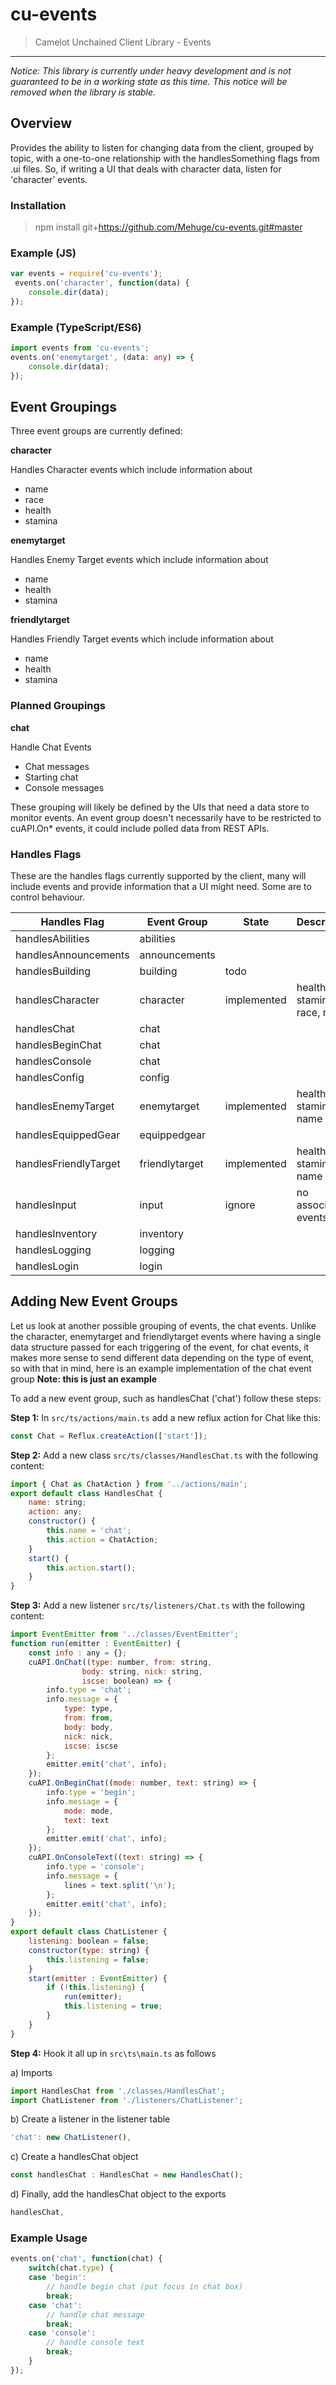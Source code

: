 cu-events
======================
> Camelot Unchained Client Library - Events

---
*Notice: This library is currently under heavy development and is not guaranteed to be in a working state as this time.  This notice will be removed when the library is stable.*

Overview
-----------
Provides the ability to listen for changing data from the client, grouped by topic, with a one-to-one relationship with the handlesSomething flags from .ui files.  So, if writing a UI that deals with character data, listen for 'character' events.

### Installation

> npm install git+https://github.com/Mehuge/cu-events.git#master

### Example (JS)

```javascript
var events = require('cu-events');
 events.on('character', function(data) {
    console.dir(data);
});
```

### Example (TypeScript/ES6)

```typescript
import events from 'cu-events';
events.on('enemytarget', (data: any) => {
    console.dir(data);
});
```

Event Groupings
---------------

Three event groups are currently defined:

**character**

 Handles Character events which include information about
 
- name
- race
- health 
- stamina

**enemytarget**

Handles Enemy Target events which include information about
 
- name
- health 
- stamina
 
**friendlytarget**

Handles Friendly Target events which include information about
 
- name
- health 
- stamina

### Planned Groupings

**chat**

Handle Chat Events

- Chat messages
- Starting chat
- Console messages

These grouping will likely be defined by the UIs that need a data store to monitor events.  An event group doesn't necessarily have to be restricted to cuAPI.On* events, it could include polled data from REST APIs.

### Handles Flags

These are the handles flags currently supported by the client, many will include events and provide information that a UI might need.  Some are to control behaviour.

Handles Flag           | Event Group    | State       | Description
-----------------------|----------------|-------------|----------------
handlesAbilities       | abilities      |             |
handlesAnnouncements   | announcements  |             |
handlesBuilding        | building       | todo        |
handlesCharacter       | character      | implemented | health, stamina, race, name
handlesChat            | chat           |
handlesBeginChat       | chat           |             |
handlesConsole         | chat           | 
handlesConfig          | config         |
handlesEnemyTarget     | enemytarget    | implemented | health, stamina, name
handlesEquippedGear    | equippedgear   | 
handlesFriendlyTarget  | friendlytarget | implemented | health, stamina, name
handlesInput           | input          | ignore      | no associated events
handlesInventory       | inventory      |
handlesLogging         | logging        |
handlesLogin           | login          |

Adding New Event Groups
-----------------------
Let us look at another possible grouping of events, the chat events.  Unlike the character, enemytarget and friendlytarget events where having a single data structure passed for each triggering of the event, for chat events, it makes more sense to send different data depending on the type of event, so with that in mind, here is an example implementation of the chat event group **Note: this is just an example**

To add a new event group, such as handlesChat ('chat') follow these steps:

**Step 1:** In ```src/ts/actions/main.ts``` add a new reflux action for Chat like this:

```javascript
const Chat = Reflux.createAction(['start']);
```

**Step 2:**  Add a new class ```src/ts/classes/HandlesChat.ts``` with the following content:

```javascript
import { Chat as ChatAction } from '../actions/main';
export default class HandlesChat {
	name: string;
	action: any;
    constructor() {
        this.name = 'chat';
        this.action = ChatAction;
    }
    start() {
        this.action.start();
    }
}
```
**Step 3:** Add a new listener ```src/ts/listeners/Chat.ts``` with the following content:

```javascript
import EventEmitter from '../classes/EventEmitter';
function run(emitter : EventEmitter) {
	const info : any = {};
	cuAPI.OnChat((type: number, from: string, 
				body: string, nick: string, 
				iscse: boolean) => {
		info.type = 'chat';
		info.message = {
			type: type,
			from: from,
			body: body,
			nick: nick,
			iscse: iscse
		};
		emitter.emit('chat', info);
	});
	cuAPI.OnBeginChat((mode: number, text: string) => {
		info.type = 'begin';
		info.message = {
			mode: mode,
			text: text
		};
		emitter.emit('chat', info);
	});
	cuAPI.OnConsoleText((text: string) => {
		info.type = 'console';
		info.message = {
			lines = text.split('\n');
		};
		emitter.emit('chat', info);
	});
}
export default class ChatListener {
	listening: boolean = false;
	constructor(type: string) {
		this.listening = false;
	}
	start(emitter : EventEmitter) {
		if (!this.listening) {
			run(emitter);
			this.listening = true;
		}
	}
}
```

**Step 4:** Hook it all up in ```src\ts\main.ts``` as follows

a) Imports

```javascript
import HandlesChat from './classes/HandlesChat';
import ChatListener from './listeners/ChatListener';
```

b) Create a listener in the listener table

```javascript
'chat': new ChatListener(),
```
	
c) Create a handlesChat object

```javascript
const handlesChat : HandlesChat = new HandlesChat();
```

d) Finally, add the handlesChat object to the exports

```javascript
handlesChat,
```

### Example Usage

```javascript
events.on('chat', function(chat) {
	switch(chat.type) {
	case 'begin':
		// handle begin chat (put focus in chat box)
		break;
	case 'chat':
		// handle chat message
		break;
	case 'console':
		// handle console text
		break;
	}		
});
```
